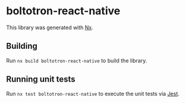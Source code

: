 # boltotron-react-native

This library was generated with [Nx](https://nx.dev).

## Building

Run `nx build boltotron-react-native` to build the library.

## Running unit tests

Run `nx test boltotron-react-native` to execute the unit tests via [Jest](https://jestjs.io).
